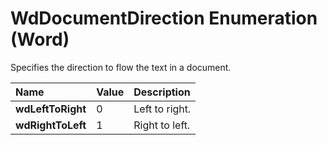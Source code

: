 
# WdDocumentDirection Enumeration (Word)

Specifies the direction to flow the text in a document.



|**Name**|**Value**|**Description**|
|:-----|:-----|:-----|
|**wdLeftToRight**|0|Left to right.|
|**wdRightToLeft**|1|Right to left.|
